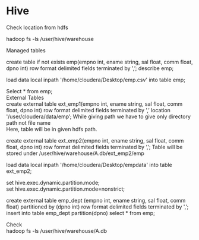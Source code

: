 
# Hive

Check location from hdfs <br>

hadoop fs -ls /user/hive/warehouse<br>

Managed tables<br>

create table if not exists emp(empno int, ename string, sal float, comm float, dpno int) row format delimited fields terminated by ',’;
describe emp;<br>

load data local inpath '/home/cloudera/Desktop/emp.csv' into table emp;<br>

Select * from emp;<br>
External Tables<br>
create external table  ext_emp1(empno int, ename string, sal float, comm float, dpno int) row format delimited fields terminated by ',’ location '/user/cloudera/data/emp’;
While giving path we have to give only directory path not file name<br>
Here, table will be in given hdfs path.<br>

create external table  ext_emp2(empno int, ename string, sal float, comm float, dpno int) row format delimited fields terminated by ‘,’;
Table will be stored under /user/hive/warehouse/A.db/ext_emp2/emp<br>

load data local inpath '/home/cloudera/Desktop/empdata' into table ext_emp2;<br>

set hive.exec.dynamic.partition.mode;<br>
set hive.exec.dynamic.partition.mode=nonstrict;<br>

create external table emp_dept (empno int, ename string, sal float, comm float) partitioned by (dpno int) row format delimited fields terminated by ',’;
insert into table emp_dept partition(dpno) select * from emp;<br>

Check<br>
hadoop fs -ls /user/hive/warehouse/A.db<br>
